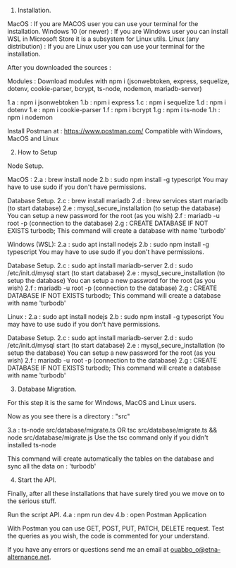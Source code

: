 1. Installation.

MacOS : If you are MACOS user you can use your terminal for the installation.
Windows 10 (or newer) : If you are Windows user you can install WSL in Microsoft Store it is a subsystem for Linux utils.
Linux (any distribution) : If you are Linux user you can use your terminal for the installation.

After you downloaded the sources :

Modules : Download modules with npm i (jsonwebtoken, express, sequelize, dotenv, cookie-parser, bcrypt, ts-node, nodemon, mariadb-server)

1.a : npm i jsonwebtoken
1.b : npm i express
1.c : npm i sequelize
1.d : npm i dotenv
1.e : npm i cookie-parser
1.f : npm i bcrypt
1.g : npm i ts-node
1.h : npm i nodemon

Install Postman at : https://www.postman.com/
Compatible with Windows, MacOS and Linux

2. How to Setup

Node Setup.

MacOS : 
2.a : brew install node
2.b : sudo npm install -g typescript
You may have to use sudo if you don't have permissions.

Database Setup.
2.c : brew install mariadb
2.d : brew services start mariadb (to start database)
2.e : mysql_secure_installation (to setup the database)
You can setup a new password for the root (as you wish)
2.f : mariadb -u root -p (connection to the database)
2.g : CREATE DATABASE IF NOT EXISTS turbodb;
This command will create a database with name 'turbodb'

Windows (WSL): 
2.a : sudo apt install nodejs
2.b : sudo npm install -g typescript
You may have to use sudo if you don't have permissions.

Database Setup.
2.c : sudo apt install mariadb-server
2.d : sudo /etc/init.d/mysql start (to start database)
2.e : mysql_secure_installation (to setup the database)
You can setup a new password for the root (as you wish)
2.f : mariadb -u root -p (connection to the database)
2.g : CREATE DATABASE IF NOT EXISTS turbodb;
This command will create a database with name 'turbodb'

Linux : 
2.a : sudo apt install nodejs
2.b : sudo npm install -g typescript
You may have to use sudo if you don't have permissions.

Database Setup.
2.c : sudo apt install mariadb-server
2.d : sudo /etc/init.d/mysql start (to start database)
2.e : mysql_secure_installation (to setup the database)
You can setup a new password for the root (as you wish)
2.f : mariadb -u root -p (connection to the database)
2.g : CREATE DATABASE IF NOT EXISTS turbodb;
This command will create a database with name 'turbodb'

3. Database Migration.

For this step it is the same for Windows, MacOS and Linux users.

Now as you see there is a directory : "src"

3.a : ts-node src/database/migrate.ts OR tsc src/database/migrate.ts && node src/database/migrate.js
Use the tsc command only if you didn't installed ts-node

This command will create automatically the tables on the database and sync all the data on : 'turbodb'

4. Start the API.

Finally, after all these installations that have surely tired you we move on to the serious stuff.

Run the script API.
4.a : npm run dev
4.b : open Postman Application

With Postman you can use GET, POST, PUT, PATCH, DELETE request.
Test the queries as you wish, the code is commented for your understand.

If you have any errors or questions send me an email at ouabbo_o@etna-alternance.net.